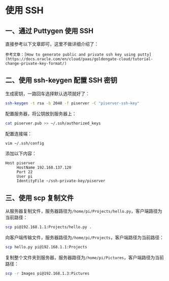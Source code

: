 # 使用 SSH

## 一、通过 Puttygen 使用 SSH

直接参考以下文章即可，这里不做详细介绍了：

```admonish info
参考文章：[How to generate public and private ssh key using putty](https://docs.oracle.com/en/cloud/paas/goldengate-cloud/tutorial-change-private-key-format/)
```

## 二、使用 ssh-keygen 配置 SSH 密钥

生成密钥，一路回车选择默认选项就好了：

```sh
ssh-keygen -t rsa -b 2048 -f piserver -C "piserver-ssh-key"
```

配置服务器，将公钥放到服务器上：

```sh
cat piserver.pub >> ~/.ssh/authorized_keys
```

配置连接端：

```sh
vim ~/.ssh/config
```

添加以下内容：

```
Host piserver
     HostName 192.168.137.120
     Port 22
     User pi
     IdentityFile ~/ssh-private-key/piserver
```

## 三、使用 scp 复制文件

从服务器复制文件，服务器路径为`/home/pi/Projects/hello.py`，客户端路径为当前路径：

```sh
scp pi@192.168.1.1:Projects/hello.py .
```

向客户端传输文件，服务器路径为`/home/pi/Projects`，客户端路径为当前路径：

```sh
scp hello.py pi@192.168.1.1:Projects
```

复制整个文件夹到服务器，服务器路径为`/home/pi/Pictures`，客户端路径为当前路径：

```sh
scp -r Images pi@192.168.1.3:Pictures
```
